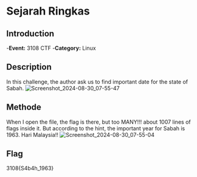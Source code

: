 # Sejarah Ringkas
## Introduction
-**Event:** 3108 CTF
-**Category:** Linux

## Description
In this challenge, the author ask us to find important date for the state of Sabah.
![Screenshot_2024-08-30_07-55-47](https://github.com/user-attachments/assets/3f548a19-6a83-4363-868f-f79abf7f90a6)

## Methode
When I open the file, the flag is there, but too MANY!!! about 1007 lines of flags inside it. But according to the hint, the important year for Sabah is 1963. Hari Malaysia!!
![Screenshot_2024-08-30_07-55-04](https://github.com/user-attachments/assets/4cc3f74f-9a76-4400-b76c-5362ff71a9f8)

## Flag
3108{S4b4h_1963}
